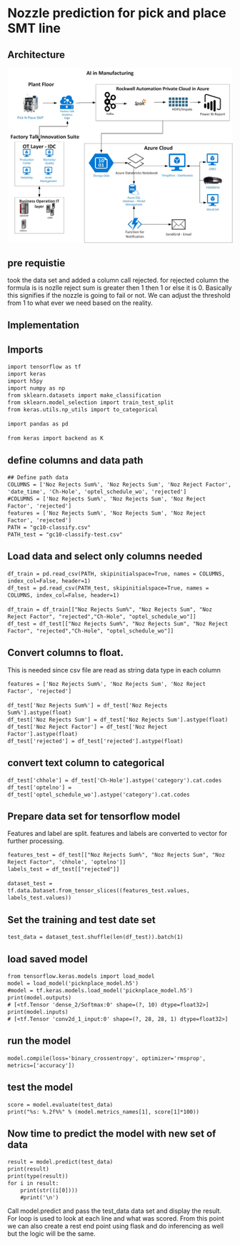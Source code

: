 # Nozzle prediction for pick and place SMT line

## Architecture
![alt text](https://github.com/balakreshnan/PickAndPlace/blob/master/picknplace.jpg "Architecture Pick and Place")

## pre requistie

took the data set and added a column call rejected. for rejected column the formula is is nozlle reject sum is greater then 1 then 1 or else it is 0. Basically this signifies if the nozzle is going to fail or not. We can adjust the threshold from 1 to what ever we need based on the reality.

## Implementation

## Imports

```
import tensorflow as tf
import keras
import h5py
import numpy as np
from sklearn.datasets import make_classification
from sklearn.model_selection import train_test_split
from keras.utils.np_utils import to_categorical

import pandas as pd

from keras import backend as K
```

## define columns and data path

```
## Define path data
COLUMNS = ['Noz Rejects Sum%', 'Noz Rejects Sum', 'Noz Reject Factor', 'date_time', 'Ch-Hole', 'optel_schedule_wo', 'rejected']
#COLUMNS = ['Noz Rejects Sum%', 'Noz Rejects Sum', 'Noz Reject Factor', 'rejected']
features = ['Noz Rejects Sum%', 'Noz Rejects Sum', 'Noz Reject Factor', 'rejected']
PATH = "gc10-classify.csv"
PATH_test = "gc10-classify-test.csv"
```

## Load data and select only columns needed

```
df_train = pd.read_csv(PATH, skipinitialspace=True, names = COLUMNS, index_col=False, header=1)
df_test = pd.read_csv(PATH_test, skipinitialspace=True, names = COLUMNS, index_col=False, header=1)

df_train = df_train[["Noz Rejects Sum%", "Noz Rejects Sum", "Noz Reject Factor", "rejected","Ch-Hole", "optel_schedule_wo"]]
df_test = df_test[["Noz Rejects Sum%", "Noz Rejects Sum", "Noz Reject Factor", "rejected","Ch-Hole", "optel_schedule_wo"]]
```

## Convert columns to float.

This is needed since csv file are read as string data type in each column

```
features = ['Noz Rejects Sum%', 'Noz Rejects Sum', 'Noz Reject Factor', 'rejected']

df_test['Noz Rejects Sum%'] = df_test['Noz Rejects Sum%'].astype(float)
df_test['Noz Rejects Sum'] = df_test['Noz Rejects Sum'].astype(float)
df_test['Noz Reject Factor'] = df_test['Noz Reject Factor'].astype(float)
df_test['rejected'] = df_test['rejected'].astype(float)

```

## convert text column to categorical

```
df_test['chhole'] = df_test['Ch-Hole'].astype('category').cat.codes
df_test['optelno'] = df_test['optel_schedule_wo'].astype('category').cat.codes
```

## Prepare data set for tensorflow model

Features and label are split. features and labels are converted to vector for further processing.

```
features_test = df_test[["Noz Rejects Sum%", "Noz Rejects Sum", "Noz Reject Factor", 'chhole', 'optelno']]
labels_test = df_test[["rejected"]]

dataset_test = tf.data.Dataset.from_tensor_slices((features_test.values, labels_test.values))
```

## Set the training and test date set

```
test_data = dataset_test.shuffle(len(df_test)).batch(1)
```

## load saved model

```
from tensorflow.keras.models import load_model
model = load_model('picknplace_model.h5')
#model = tf.keras.models.load_model('picknplace_model.h5')
print(model.outputs)
# [<tf.Tensor 'dense_2/Softmax:0' shape=(?, 10) dtype=float32>]
print(model.inputs)
# [<tf.Tensor 'conv2d_1_input:0' shape=(?, 28, 28, 1) dtype=float32>]
```

## run the model

```
model.compile(loss='binary_crossentropy', optimizer='rmsprop', metrics=['accuracy'])
```

## test the model

```
score = model.evaluate(test_data)
print("%s: %.2f%%" % (model.metrics_names[1], score[1]*100))
```

## Now time to predict the model with new set of data

```
result = model.predict(test_data)
print(result)
print(type(result))
for i in result:
	print(str((i[0])))
	#print('\n')
```

Call model.predict and pass the test_data data set and display the result. For loop is used to look at each line and what was scored. From this point we can also create a rest end point using flask and do inferencing as well but the logic will be the same.